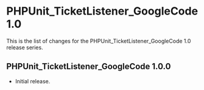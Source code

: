 PHPUnit_TicketListener_GoogleCode 1.0
=====================================

This is the list of changes for the PHPUnit_TicketListener_GoogleCode 1.0 release series.

PHPUnit_TicketListener_GoogleCode 1.0.0
---------------------------------------

* Initial release.
